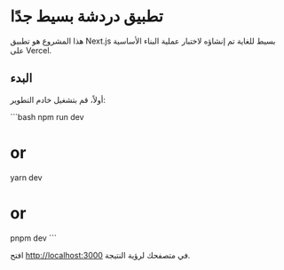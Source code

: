 # تطبيق دردشة بسيط جدًا

هذا المشروع هو تطبيق Next.js بسيط للغاية تم إنشاؤه لاختبار عملية البناء الأساسية على Vercel.

## البدء

أولاً، قم بتشغيل خادم التطوير:

\`\`\`bash
npm run dev
# or
yarn dev
# or
pnpm dev
\`\`\`

افتح [http://localhost:3000](http://localhost:3000) في متصفحك لرؤية النتيجة.
